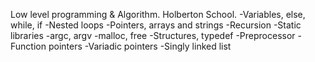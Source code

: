 Low level programming & Algorithm. Holberton School.
-Variables, else, while, if
-Nested loops
-Pointers, arrays and strings
-Recursion
-Static libraries
-argc, argv
-malloc, free
-Structures, typedef
-Preprocessor
-Function pointers
-Variadic pointers
-Singly linked list
